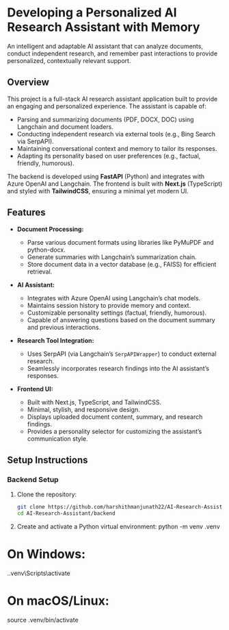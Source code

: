 # Developing a Personalized AI Research Assistant with Memory

An intelligent and adaptable AI assistant that can analyze documents, conduct independent research, and remember past interactions to provide personalized, contextually relevant support.

## Overview
This project is a full-stack AI research assistant application built to provide an engaging and personalized experience. The assistant is capable of:

- Parsing and summarizing documents (PDF, DOCX, DOC) using Langchain and document loaders.
- Conducting independent research via external tools (e.g., Bing Search via SerpAPI).
- Maintaining conversational context and memory to tailor its responses.
- Adapting its personality based on user preferences (e.g., factual, friendly, humorous).

The backend is developed using **FastAPI** (Python) and integrates with Azure OpenAI and Langchain. The frontend is built with **Next.js** (TypeScript) and styled with **TailwindCSS**, ensuring a minimal yet modern UI.

## Features
- **Document Processing:**
  - Parse various document formats using libraries like PyMuPDF and python-docx.
  - Generate summaries with Langchain’s summarization chain.
  - Store document data in a vector database (e.g., FAISS) for efficient retrieval.

- **AI Assistant:**
  - Integrates with Azure OpenAI using Langchain’s chat models.
  - Maintains session history to provide memory and context.
  - Customizable personality settings (factual, friendly, humorous).
  - Capable of answering questions based on the document summary and previous interactions.

- **Research Tool Integration:**
  - Uses SerpAPI (via Langchain’s `SerpAPIWrapper`) to conduct external research.
  - Seamlessly incorporates research findings into the AI assistant’s responses.

- **Frontend UI:**
  - Built with Next.js, TypeScript, and TailwindCSS.
  - Minimal, stylish, and responsive design.
  - Displays uploaded document content, summary, and research findings.
  - Provides a personality selector for customizing the assistant’s communication style.

## Setup Instructions
### Backend Setup
1. Clone the repository:
   ```bash
   git clone https://github.com/harshithmanjunath22/AI-Research-Assistant.git
   cd AI-Research-Assistant/backend

2. Create and activate a Python virtual environment:
   python -m venv .venv
# On Windows:
.\.venv\Scripts\activate
# On macOS/Linux:
source .venv/bin/activate

    
